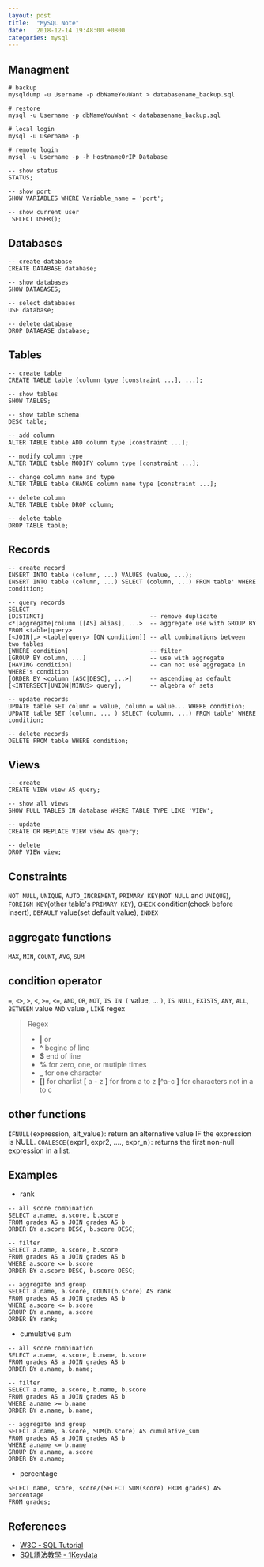 ```yaml
---
layout: post
title:  "MySQL Note"
date:   2018-12-14 19:48:00 +0800
categories: mysql 
---
```

## Managment
```
# backup
mysqldump -u Username -p dbNameYouWant > databasename_backup.sql 

# restore
mysql -u Username -p dbNameYouWant < databasename_backup.sql

# local login
mysql -u Username -p

# remote login 
mysql -u Username -p -h HostnameOrIP Database
```
```
-- show status
STATUS;

-- show port
SHOW VARIABLES WHERE Variable_name = 'port';

-- show current user
 SELECT USER(); 
```

## Databases
```
-- create database
CREATE DATABASE database;

-- show databases
SHOW DATABASES;

-- select databases
USE database;

-- delete database
DROP DATABASE database;
```
## Tables
```
-- create table
CREATE TABLE table (column type [constraint ...], ...);

-- show tables
SHOW TABLES;

-- show table schema
DESC table;

-- add column
ALTER TABLE table ADD column type [constraint ...];

-- modify column type
ALTER TABLE table MODIFY column type [constraint ...];

-- change column name and type
ALTER TABLE table CHANGE column name type [constraint ...];

-- delete column
ALTER TABLE table DROP column;

-- delete table
DROP TABLE table;
```

## Records
```
-- create record
INSERT INTO table (column, ...) VALUES (value, ...);
INSERT INTO table (column, ...) SELECT (column, ...) FROM table' WHERE condition;

-- query records
SELECT 
[DISTINCT]                              -- remove duplicate
<*|aggregate|column [[AS] alias], ...>  -- aggregate use with GROUP BY
FROM <table|query>
[<JOIN|,> <table|query> [ON condition]] -- all combinations between two tables
[WHERE condition]                       -- filter
[GROUP BY column, ...]                  -- use with aggregate
[HAVING condition]                      -- can not use aggregate in WHERE's condition
[ORDER BY <column [ASC|DESC], ...>]     -- ascending as default
[<INTERSECT|UNION|MINUS> query];        -- algebra of sets

-- update records
UPDATE table SET column = value, column = value... WHERE condition;
UPDATE table SET (column, ... ) SELECT (column, ...) FROM table' WHERE condition;

-- delete records
DELETE FROM table WHERE condition;
```

## Views
```
-- create
CREATE VIEW view AS query;

-- show all views
SHOW FULL TABLES IN database WHERE TABLE_TYPE LIKE 'VIEW';

-- update 
CREATE OR REPLACE VIEW view AS query;

-- delete
DROP VIEW view;
```

## Constraints
`NOT NULL`,
`UNIQUE`,
`AUTO_INCREMENT`,
`PRIMARY KEY`(`NOT NULL` and `UNIQUE`),
`FOREIGN KEY`(other table's `PRIMARY KEY`),
`CHECK` condition(check before insert),
`DEFAULT` value(set default value),
`INDEX`

## aggregate functions
`MAX`, `MIN`, `COUNT`, `AVG`, `SUM`

## condition operator
`=`, `<>`, `>`, `<`, `>=`, `<=`, `AND`, `OR`, `NOT`, `IS IN (` value, ... `)`, `IS NULL`, `EXISTS`, `ANY`, `ALL`, `BETWEEN` value `AND` value , `LIKE` regex
>Regex
>- **\|** or
>- **^** begine of line
>- **$** end of line
>- **%** for zero, one, or mutiple times
>- **_** for one character
>- **[]** for charlist
>**[** a **-** z **]** for from a to z
>**[**^a-c **]** for characters not in a to c

## other functions
`IFNULL(`expression, alt_value`)`: return an alternative value IF the expression is NULL.
`COALESCE(`expr1, expr2, ...., expr_n`)`: returns the first non-null expression in a list.



## Examples
- rank

```
-- all score combination
SELECT a.name, a.score, b.score
FROM grades AS a JOIN grades AS b 
ORDER BY a.score DESC, b.score DESC;

-- filter
SELECT a.name, a.score, b.score 
FROM grades AS a JOIN grades AS b 
WHERE a.score <= b.score 
ORDER BY a.score DESC, b.score DESC;

-- aggregate and group
SELECT a.name, a.score, COUNT(b.score) AS rank
FROM grades AS a JOIN grades AS b 
WHERE a.score <= b.score 
GROUP BY a.name, a.score 
ORDER BY rank;
```
- cumulative sum

```
-- all score combination
SELECT a.name, a.score, b.name, b.score 
FROM grades AS a JOIN grades AS b 
ORDER BY a.name, b.name;

-- filter 
SELECT a.name, a.score, b.name, b.score
FROM grades AS a JOIN grades AS b
WHERE a.name >= b.name 
ORDER BY a.name, b.name;

-- aggregate and group
SELECT a.name, a.score, SUM(b.score) AS cumulative_sum 
FROM grades AS a JOIN grades AS b 
WHERE a.name <= b.name 
GROUP BY a.name, a.score 
ORDER BY a.name;
```
- percentage

```
SELECT name, score, score/(SELECT SUM(score) FROM grades) AS percentage 
FROM grades;
```

## References
- [W3C - SQL Tutorial](https://www.w3schools.com/sql/default.asp)
- [SQL語法教學 - 1Keydata](https://www.1keydata.com/tw/sql/sql.html)
